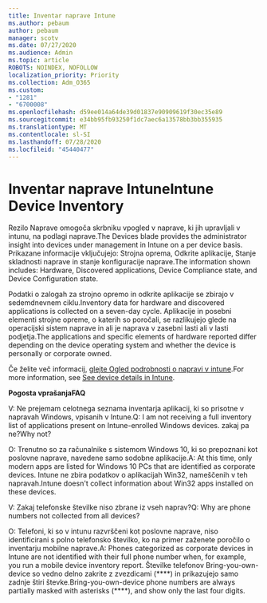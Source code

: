 ```yaml
---
title: Inventar naprave Intune
ms.author: pebaum
author: pebaum
manager: scotv
ms.date: 07/27/2020
ms.audience: Admin
ms.topic: article
ROBOTS: NOINDEX, NOFOLLOW
localization_priority: Priority
ms.collection: Adm_O365
ms.custom:
- "1281"
- "6700008"
ms.openlocfilehash: d59ee014a64de39d01837e90909619f30ec35e89
ms.sourcegitcommit: e34bb95fb93250f1dc7aec6a13578bb3bb355935
ms.translationtype: MT
ms.contentlocale: sl-SI
ms.lasthandoff: 07/28/2020
ms.locfileid: "45440477"
---
```

# <a name="intune-device-inventory"></a><span data-ttu-id="21ef8-102">Inventar naprave Intune</span><span class="sxs-lookup"><span data-stu-id="21ef8-102">Intune Device Inventory</span></span>

<span data-ttu-id="21ef8-103">Rezilo Naprave omogoča skrbniku vpogled v naprave, ki jih upravljali v intunu, na podlagi naprave.</span><span class="sxs-lookup"><span data-stu-id="21ef8-103">The Devices blade provides the administrator insight into devices under management in Intune on a per device basis.</span></span> <span data-ttu-id="21ef8-104">Prikazane informacije vključujejo: Strojna oprema, Odkrite aplikacije, Stanje skladnosti naprave in stanje konfiguracije naprave.</span><span class="sxs-lookup"><span data-stu-id="21ef8-104">The information shown includes: Hardware, Discovered applications, Device Compliance state, and Device Configuration state.</span></span>

<span data-ttu-id="21ef8-105">Podatki o zalogah za strojno opremo in odkrite aplikacije se zbirajo v sedemdnevnem ciklu.</span><span class="sxs-lookup"><span data-stu-id="21ef8-105">Inventory data for hardware and discovered applications is collected on a seven-day cycle.</span></span> <span data-ttu-id="21ef8-106">Aplikacije in posebni elementi strojne opreme, o katerih so poročali, se razlikujejo glede na operacijski sistem naprave in ali je naprava v zasebni lasti ali v lasti podjetja.</span><span class="sxs-lookup"><span data-stu-id="21ef8-106">The applications and specific elements of hardware reported differ depending on the device operating system and whether the device is personally or corporate owned.</span></span>

<span data-ttu-id="21ef8-107">Če želite več informacij, [glejte Ogled podrobnosti o napravi v intune](https://docs.microsoft.com/intune/device-inventory).</span><span class="sxs-lookup"><span data-stu-id="21ef8-107">For more information, see [See device details in Intune](https://docs.microsoft.com/intune/device-inventory).</span></span>

<span data-ttu-id="21ef8-108">**Pogosta vprašanja**</span><span class="sxs-lookup"><span data-stu-id="21ef8-108">**FAQ**</span></span>

<span data-ttu-id="21ef8-109">V: Ne prejemam celotnega seznama inventarja aplikacij, ki so prisotne v napravah Windows, vpisanih v Intune.</span><span class="sxs-lookup"><span data-stu-id="21ef8-109">Q: I am not receiving a full inventory list of applications present on Intune-enrolled Windows devices.</span></span> <span data-ttu-id="21ef8-110">zakaj pa ne?</span><span class="sxs-lookup"><span data-stu-id="21ef8-110">Why not?</span></span>

<span data-ttu-id="21ef8-111">O: Trenutno so za računalnike s sistemom Windows 10, ki so prepoznani kot poslovne naprave, navedene samo sodobne aplikacije.</span><span class="sxs-lookup"><span data-stu-id="21ef8-111">A: At this time, only modern apps are listed for Windows 10 PCs that are identified as corporate devices.</span></span> <span data-ttu-id="21ef8-112">Intune ne zbira podatkov o aplikacijah Win32, nameščenih v teh napravah.</span><span class="sxs-lookup"><span data-stu-id="21ef8-112">Intune doesn't collect information about Win32 apps installed on these devices.</span></span>

<span data-ttu-id="21ef8-113">V: Zakaj telefonske številke niso zbrane iz vseh naprav?</span><span class="sxs-lookup"><span data-stu-id="21ef8-113">Q: Why are phone numbers not collected from all devices?</span></span>

<span data-ttu-id="21ef8-114">O: Telefoni, ki so v intunu razvrščeni kot poslovne naprave, niso identificirani s polno telefonsko številko, ko na primer zaženete poročilo o inventarju mobilne naprave.</span><span class="sxs-lookup"><span data-stu-id="21ef8-114">A: Phones categorized as corporate devices in Intune are not identified with their full phone number when, for example, you run a mobile device inventory report.</span></span> <span data-ttu-id="21ef8-115">Številke telefonov Bring-you-own-device so vedno delno zakrite z zvezdicami (\*\*\*\*) in prikazujejo samo zadnje štiri števke.</span><span class="sxs-lookup"><span data-stu-id="21ef8-115">Bring-you-own-device phone numbers are always partially masked with asterisks (\*\*\*\*), and show only the last four digits.</span></span>